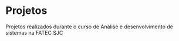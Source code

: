 # Projetos
Projetos realizados durante o curso de Análise e desenvolvimento de sistemas na FATEC SJC 
